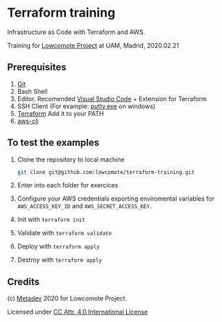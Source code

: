 # Terraform training

Infrastructure as Code with Terraform and AWS.

Training for [Lowcomote Project](https://www.lowcomote.eu) at UAM, Madrid, 2020.02.21

## Prerequisites

1. [Git](https://git-scm.com/downloads)
2. Bash Shell
3. Editor. Recomended [Visual Studio Code](https://code.visualstudio.com) + Extension for Terraform
4. SSH Client (For example: [putty.exe](https://www.putty.org/) on windows)
5. [Terraform](https://www.terraform.io/) Add it to your PATH
6. [aws-cli](https://aws.amazon.com/cli/)

## To test the examples

1. Clone the repository to local machine

    ```bash
    git clone git@github.com:lowcomote/terraform-training.git
    ```

2. Enter into each folder for exercices

3. Configure your AWS credentials exporting enviromental variables for `AWS_ACCESS_KEY_ID` and `AWS_SECRET_ACCESS_KEY`.

4. Init with `terraform init`

5. Validate with `terraform validate`

6. Deploy with `terraform apply`

7. Destroy with `terraform apply`

## Credits

(c) [Metadev](https://metadev.pro) 2020 for Lowcomote Project.

Licensed under [CC Attr. 4.0 International License](http://creativecommons.org/licenses/by/4.0/)